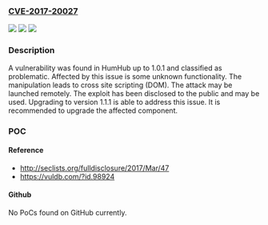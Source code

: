 ### [CVE-2017-20027](https://cve.mitre.org/cgi-bin/cvename.cgi?name=CVE-2017-20027)
![](https://img.shields.io/static/v1?label=Product&message=HumHub&color=blue)
![](https://img.shields.io/static/v1?label=Version&message=n%2Fa&color=blue)
![](https://img.shields.io/static/v1?label=Vulnerability&message=CWE-80%20Basic%20Cross%20Site%20Scripting&color=brighgreen)

### Description

A vulnerability was found in HumHub up to 1.0.1 and classified as problematic. Affected by this issue is some unknown functionality. The manipulation leads to cross site scripting (DOM). The attack may be launched remotely. The exploit has been disclosed to the public and may be used. Upgrading to version 1.1.1 is able to address this issue. It is recommended to upgrade the affected component.

### POC

#### Reference
- http://seclists.org/fulldisclosure/2017/Mar/47
- https://vuldb.com/?id.98924

#### Github
No PoCs found on GitHub currently.

